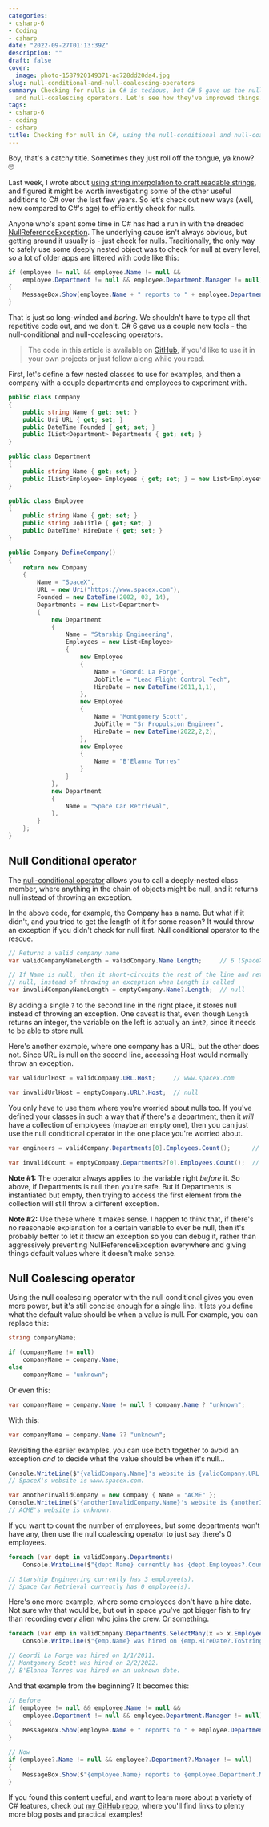 ```yaml
---
categories:
- csharp-6
- Coding
- csharp
date: "2022-09-27T01:13:39Z"
description: ""
draft: false
cover:
  image: photo-1587920149371-ac728dd20da4.jpg
slug: null-conditional-and-null-coalescing-operators
summary: Checking for nulls in C# is tedious, but C# 6 gave us the null-conditional
  and null-coalescing operators. Let's see how they've improved things.
tags:
- csharp-6
- coding
- csharp
title: Checking for null in C#, using the null-conditional and null-coalescing operators
---
```

Boy, that's a catchy title. Sometimes they just roll off the tongue, ya know? 🙄

Last week, I wrote about [using string interpolation to craft readable strings](https://grantwinney.com/using-string-interpolation-to-craft-readable-strings/), and figured it might be worth investigating some of the other useful additions to C# over the last few years. So let's check out new ways (well, new compared to C#'s age) to efficiently check for nulls.

Anyone who's spent some time in C# has had a run in with the dreaded [NullReferenceException](https://stackoverflow.com/questions/4660142/what-is-a-nullreferenceexception-and-how-do-i-fix-it). The underlying cause isn't always obvious, but getting around it usually is - just check for nulls. Traditionally, the only way to safely use some deeply nested object was to check for null at every level, so a lot of older apps are littered with code like this:

```csharp
if (employee != null && employee.Name != null &&
    employee.Department != null && employee.Department.Manager != null)
{
    MessageBox.Show(employee.Name + " reports to " + employee.Department.Manager + ".");
}
```

That is just so long-winded and _boring._ We shouldn't have to type all that repetitive code out, and we don't. C# 6 gave us a couple new tools - the null-conditional and null-coalescing operators.

> The code in this article is available on <a href="https://github.com/grantwinney/Surviving-WinForms/tree/master/ClarityConciseness/NullHandlingOperators">GitHub</a>, if you'd like to use it in your own projects or just follow along while you read.

First, let's define a few nested classes to use for examples, and then a company with a couple departments and employees to experiment with.

```csharp
public class Company
{
    public string Name { get; set; }
    public Uri URL { get; set; }
    public DateTime Founded { get; set; }
    public IList<Department> Departments { get; set; }
}

public class Department
{
    public string Name { get; set; }
    public IList<Employee> Employees { get; set; } = new List<Employee>();
}

public class Employee
{
    public string Name { get; set; }
    public string JobTitle { get; set; }
    public DateTime? HireDate { get; set; }
}
```

```csharp
public Company DefineCompany()
{
    return new Company
    {
        Name = "SpaceX",
        URL = new Uri("https://www.spacex.com"),
        Founded = new DateTime(2002, 03, 14),
        Departments = new List<Department>
        {
            new Department
            {
                Name = "Starship Engineering",
                Employees = new List<Employee>
                {
                    new Employee
                    {
                        Name = "Geordi La Forge",
                        JobTitle = "Lead Flight Control Tech",
                        HireDate = new DateTime(2011,1,1),
                    },
                    new Employee
                    {
                        Name = "Montgomery Scott",
                        JobTitle = "Sr Propulsion Engineer",
                        HireDate = new DateTime(2022,2,2),
                    },
                    new Employee
                    {
                        Name = "B'Elanna Torres"
                    }
                }
            },
            new Department
            {
                Name = "Space Car Retrieval",
            },
        }
    };
}
```

## Null Conditional operator

The [null-conditional operator](https://learn.microsoft.com/en-us/dotnet/csharp/language-reference/operators/member-access-operators#null-conditional-operators--and-) allows you to call a deeply-nested class member, where anything in the chain of objects might be null, and it returns null instead of throwing an exception.

In the above code, for example, the Company has a name. But what if it didn't, and you tried to get the length of it for some reason? It would throw an exception if you didn't check for null first. Null conditional operator to the rescue.

```csharp
// Returns a valid company name
var validCompanyNameLength = validCompany.Name.Length;     // 6 (SpaceX)

// If Name is null, then it short-circuits the rest of the line and returns
// null, instead of throwing an exception when Length is called
var invalidCompanyNameLength = emptyCompany.Name?.Length;  // null
```

By adding a single `?` to the second line in the right place, it stores null instead of throwing an exception. One caveat is that, even though `Length` returns an integer, the variable on the left is actually an `int?`, since it needs to be able to store null.

Here's another example, where one company has a URL, but the other does not. Since URL is null on the second line, accessing Host would normally throw an exception.

```csharp
var validUrlHost = validCompany.URL.Host;     // www.spacex.com

var invalidUrlHost = emptyCompany.URL?.Host;  // null
```

You only have to use them where you're worried about nulls too. If you've defined your classes in such a way that _if_ there's a department, then it _will_ have a collection of employees (maybe an empty one), then you can just use the null conditional operator in the one place you're worried about.

```csharp
var engineers = validCompany.Departments[0].Employees.Count();      // 3

var invalidCount = emptyCompany.Departments?[0].Employees.Count();  // null
```

**Note #1:** The operator always applies to the variable right _before_ it. So above, if Departments is null then you're safe. But if Departments is instantiated but empty, then trying to access the first element from the collection will still throw a different exception.

**Note #2:** Use these where it makes sense. I happen to think that, if there's no reasonable explanation for a certain variable to ever be null, then it's probably better to let it throw an exception so you can debug it, rather than aggressively preventing NullReferenceException everywhere and giving things default values where it doesn't make sense.

## Null Coalescing operator

Using the null coalescing operator with the null conditional gives you even more power, but it's still concise enough for a single line. It lets you define what the default value should be when a value is null. For example, you can replace this:

```csharp
string companyName;

if (companyName != null)
    companyName = company.Name;
else
    companyName = "unknown";
```

Or even this:

```csharp
var companyName = company.Name != null ? company.Name ? "unknown";
```

With this:

```csharp
var companyName = company.Name ?? "unknown";
```

Revisiting the earlier examples, you can use both together to avoid an exception _and_ to decide what the value should be when it's null...

```csharp
Console.WriteLine($"{validCompany.Name}'s website is {validCompany.URL.Host}.");
// SpaceX's website is www.spacex.com.

var anotherInvalidCompany = new Company { Name = "ACME" };
Console.WriteLine($"{anotherInvalidCompany.Name}'s website is {anotherInvalidCompany.URL?.Host ?? "unknown"}.");
// ACME's website is unknown.
```

If you want to count the number of employees, but some departments won't have any, then use the null coalescing operator to just say there's 0 employees.

```csharp
foreach (var dept in validCompany.Departments)
    Console.WriteLine($"{dept.Name} currently has {dept.Employees?.Count() ?? 0} employee(s).");

// Starship Engineering currently has 3 employee(s).
// Space Car Retrieval currently has 0 employee(s).
```

Here's one more example, where some employees don't have a hire date. Not sure why that would be, but out in space you've got bigger fish to fry than recording every alien who joins the crew. Or something.

```csharp
foreach (var emp in validCompany.Departments.SelectMany(x => x.Employees))
    Console.WriteLine($"{emp.Name} was hired on {emp.HireDate?.ToString("d") ?? "an unknown date"}.");

// Geordi La Forge was hired on 1/1/2011.
// Montgomery Scott was hired on 2/2/2022.
// B'Elanna Torres was hired on an unknown date.
```

And that example from the beginning? It becomes this:

```csharp
// Before
if (employee != null && employee.Name != null &&
    employee.Department != null && employee.Department.Manager != null)
{
    MessageBox.Show(employee.Name + " reports to " + employee.Department.Manager + ".");
}

// Now
if (employee?.Name != null && employee?.Department?.Manager != null)
{
    MessageBox.Show($"{employee.Name} reports to {employee.Department.Manager}.");
}
```

If you found this content useful, and want to learn more about a variety of C# features, check out [my GitHub repo](https://github.com/grantwinney/CSharpDotNetExamples), where you'll find links to plenty more blog posts and practical examples!